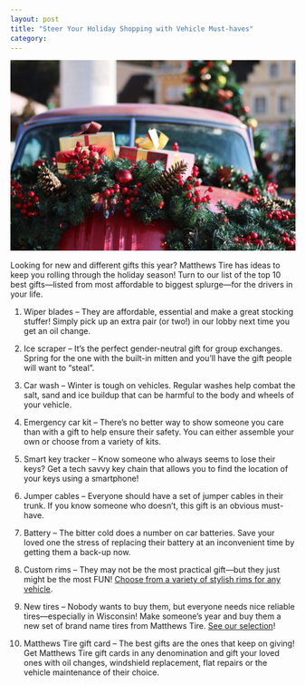 ```yaml
---
layout: post
title: "Steer Your Holiday Shopping with Vehicle Must-haves"
category:
---
```


![Matthews Tire president Trevor Reznor presenting donation check to the Breast Cancer Family Foundation](/img/classic-car-with-christmas-gifts.jpg)

Looking for new and different gifts this year? Matthews Tire has ideas to keep you rolling through the holiday season! Turn to our list of the top 10 best gifts—listed from most affordable to biggest splurge—for the drivers in your life.

1.	Wiper blades – They are affordable, essential and make a great stocking stuffer! Simply pick up an extra pair (or two!) in our lobby next time you get an oil change.

2.	Ice scraper – It’s the perfect gender-neutral gift for group exchanges. Spring for the one with the built-in mitten and you’ll have the gift people will want to “steal”.

3.	Car wash – Winter is tough on vehicles. Regular washes help combat the salt, sand and ice buildup that can be harmful to the body and wheels of your vehicle.

4.	Emergency car kit – There’s no better way to show someone you care than with a gift to help ensure their safety. You can either assemble your own or choose from a variety of kits.

5.	Smart key tracker – Know someone who always seems to lose their keys? Get a tech savvy key chain that allows you to find the location of your keys using a smartphone!

6.	Jumper cables – Everyone should have a set of jumper cables in their trunk. If you know someone who doesn’t, this gift is an obvious must-have.

7.	Battery – The bitter cold does a number on car batteries. Save your loved one the stress of replacing their battery at an inconvenient time by getting them a back-up now.  

8.	Custom rims – They may not be the most practical gift—but they just might be the most FUN! [Choose from a variety of stylish rims for any vehicle](http://matthewstire.com/wheels/).

9.	New tires – Nobody wants to buy them, but everyone needs nice reliable tires—especially in Wisconsin! Make someone’s year and buy them a new set of brand name tires from Matthews Tire. [See our selection](http://matthewstire.com/tires/)!

10.	Matthews Tire gift card – The best gifts are the ones that keep on giving! Get Matthews Tire gift cards in any denomination and gift your loved ones with oil changes, windshield replacement, flat repairs or the vehicle maintenance of their choice.
